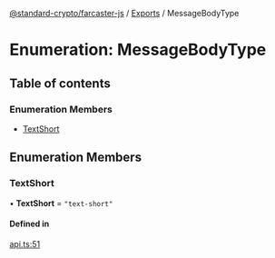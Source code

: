 [@standard-crypto/farcaster-js](../README.md) / [Exports](../modules.md) / MessageBodyType

# Enumeration: MessageBodyType

## Table of contents

### Enumeration Members

- [TextShort](MessageBodyType.md#textshort)

## Enumeration Members

### TextShort

• **TextShort** = ``"text-short"``

#### Defined in

[api.ts:51](https://github.com/standard-crypto/farcaster-js/blob/main/src/api.ts#L51)
